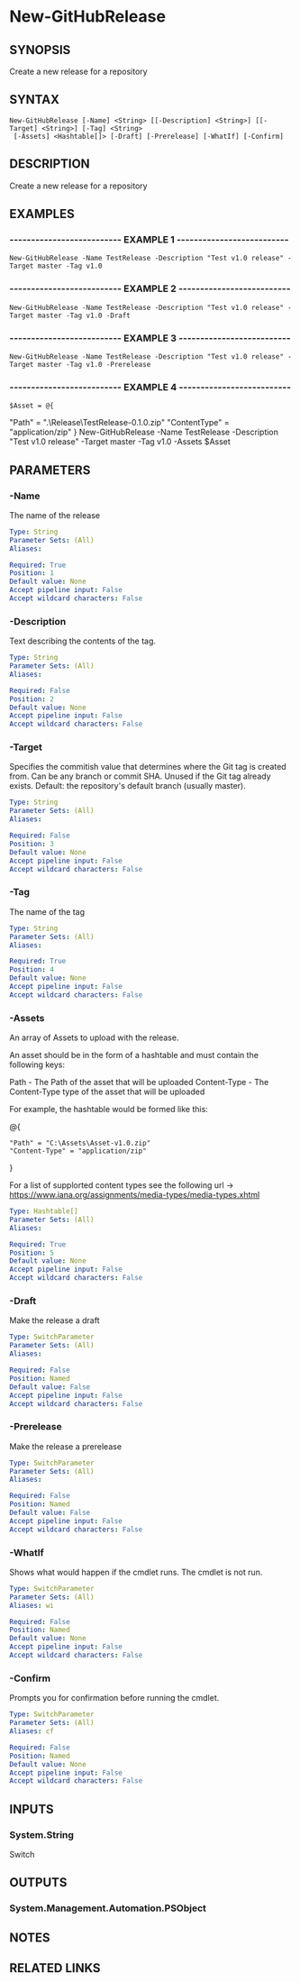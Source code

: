 # New-GitHubRelease

## SYNOPSIS
Create a new release for a repository

## SYNTAX

```
New-GitHubRelease [-Name] <String> [[-Description] <String>] [[-Target] <String>] [-Tag] <String>
 [-Assets] <Hashtable[]> [-Draft] [-Prerelease] [-WhatIf] [-Confirm]
```

## DESCRIPTION
Create a new release for a repository

## EXAMPLES

### -------------------------- EXAMPLE 1 --------------------------
```
New-GitHubRelease -Name TestRelease -Description "Test v1.0 release" -Target master -Tag v1.0
```

### -------------------------- EXAMPLE 2 --------------------------
```
New-GitHubRelease -Name TestRelease -Description "Test v1.0 release" -Target master -Tag v1.0 -Draft
```

### -------------------------- EXAMPLE 3 --------------------------
```
New-GitHubRelease -Name TestRelease -Description "Test v1.0 release" -Target master -Tag v1.0 -Prerelease
```

### -------------------------- EXAMPLE 4 --------------------------
```
$Asset = @{
```

"Path" = ".\Release\TestRelease-0.1.0.zip"
    "ContentType" = "application/zip"
}
New-GitHubRelease -Name TestRelease -Description "Test v1.0 release" -Target master -Tag v1.0 -Assets $Asset

## PARAMETERS

### -Name
The name of the release

```yaml
Type: String
Parameter Sets: (All)
Aliases: 

Required: True
Position: 1
Default value: None
Accept pipeline input: False
Accept wildcard characters: False
```

### -Description
Text describing the contents of the tag.

```yaml
Type: String
Parameter Sets: (All)
Aliases: 

Required: False
Position: 2
Default value: None
Accept pipeline input: False
Accept wildcard characters: False
```

### -Target
Specifies the commitish value that determines where the Git tag is created from.
Can be any branch or commit SHA.
Unused if the Git tag already exists.
Default: the repository's default branch (usually master).

```yaml
Type: String
Parameter Sets: (All)
Aliases: 

Required: False
Position: 3
Default value: None
Accept pipeline input: False
Accept wildcard characters: False
```

### -Tag
The name of the tag

```yaml
Type: String
Parameter Sets: (All)
Aliases: 

Required: True
Position: 4
Default value: None
Accept pipeline input: False
Accept wildcard characters: False
```

### -Assets
An array of Assets to upload with the release.

An asset should be in the form of a hashtable and must contain the following keys:

Path - The Path of the asset that will be uploaded
Content-Type - The Content-Type type of the asset that will be uploaded

For example, the hashtable would be formed like this:

@{

    "Path" = "C:\Assets\Asset-v1.0.zip"
    "Content-Type" = "application/zip"

}

For a list of supplorted content types see the following url -\> https://www.iana.org/assignments/media-types/media-types.xhtml

```yaml
Type: Hashtable[]
Parameter Sets: (All)
Aliases: 

Required: True
Position: 5
Default value: None
Accept pipeline input: False
Accept wildcard characters: False
```

### -Draft
Make the release a draft

```yaml
Type: SwitchParameter
Parameter Sets: (All)
Aliases: 

Required: False
Position: Named
Default value: False
Accept pipeline input: False
Accept wildcard characters: False
```

### -Prerelease
Make the release a prerelease

```yaml
Type: SwitchParameter
Parameter Sets: (All)
Aliases: 

Required: False
Position: Named
Default value: False
Accept pipeline input: False
Accept wildcard characters: False
```

### -WhatIf
Shows what would happen if the cmdlet runs.
The cmdlet is not run.

```yaml
Type: SwitchParameter
Parameter Sets: (All)
Aliases: wi

Required: False
Position: Named
Default value: None
Accept pipeline input: False
Accept wildcard characters: False
```

### -Confirm
Prompts you for confirmation before running the cmdlet.

```yaml
Type: SwitchParameter
Parameter Sets: (All)
Aliases: cf

Required: False
Position: Named
Default value: None
Accept pipeline input: False
Accept wildcard characters: False
```

## INPUTS

### System.String
Switch

## OUTPUTS

### System.Management.Automation.PSObject

## NOTES

## RELATED LINKS

